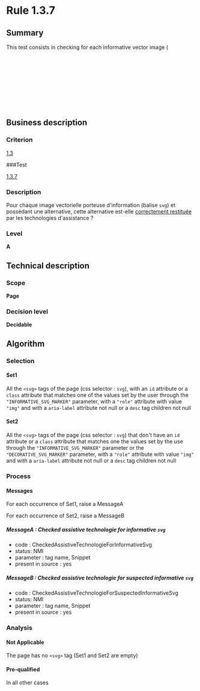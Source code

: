 # Rule 1.3.7

## Summary

This test consists in checking for each informative vector image (<svg> tag) with an alternative are compatible with assistive Technology.

## Business description

### Criterion

[1.3](http://references.modernisation.gouv.fr/sites/default/files/RGAA3_RC2-1/referentiel_technique.htm#crit-1-3)

###Test

[1.3.7](http://references.modernisation.gouv.fr/sites/default/files/RGAA3_RC2-1/referentiel_technique.htm#test-1-3-7)

### Description

Pour chaque image vectorielle porteuse d'information (balise `svg`) et poss&eacute;dant une alternative, cette alternative est-elle <a href="http://references.modernisation.gouv.fr/sites/default/files/RGAA3_RC2-1/glossaire.htm#mRestitutionCorrecte">correctement restitu&eacute;e</a> par les technologies d'assistance ?

### Level

**A**

## Technical description

### Scope

**Page**

### Decision level

**Decidable**

## Algorithm

### Selection

#### Set1

All the `<svg>` tags of the page (css selector : `svg`), with an `id` attribute or a `class` attribute that matches one of the values set by the user through the `"INFORMATIVE_SVG_MARKER"` parameter, with a `"role"` attribute with value `"img"` and with a `aria-label` attribute not null or a `desc` tag children not null

#### Set2

All the `<svg>` tags of the page (css selector : `svg`) that don't have an `id` attribute or a `class` attribute that matches one the values set by the use through the `"INFORMATIVE_SVG_MARKER"` parameter or the `"DECORATIVE_SVG_MARKER"` parameter, with a `"role"` attribute with value `"img"` and with a `aria-label` attribute not null or a `desc` tag children not null

### Process

#### Messages

For each occurrence of Set1, raise a MessageA

For each occurrence of Set2, raise a MessageB

##### MessageA : Checked assistive technologie for informative `svg` 

-    code : CheckedAssistiveTechnologieForInformativeSvg
-    status: NMI
-    parameter : tag name, Snippet
-    present in source : yes

##### MessageB : Checked assistive technologie for suspected informative `svg` 

-    code : CheckedAssistiveTechnologieForSuspectedInformativeSvg
-    status: NMI
-    parameter : tag name, Snippet
-    present in source : yes

### Analysis

#### Not Applicable

The page has no `<svg>` tag (Set1 and Set2 are empty)

#### Pre-qualified

In all other cases
